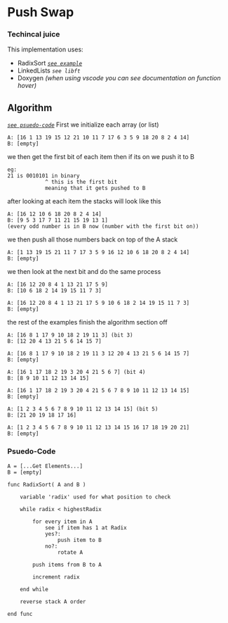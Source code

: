 # Push Swap
### Techincal juice
This implementation uses:
* RadixSort [*`see example`*](#algorithm)
* LinkedLists *`see libft`*
* Doxygen
	*(when using vscode you can see documentation on function hover)*

## Algorithm
[*`see psuedo-code`*](#psuedo-code)
First we initialize each array (or list)
```
A: [16 1 13 19 15 12 21 10 11 7 17 6 3 5 9 18 20 8 2 4 14]
B: [empty]
```
we then get the first bit of each item
then if its on we push it to B
```
eg:
21 is 0010101 in binary
            ^ this is the first bit
			meaning that it gets pushed to B
```
after looking at each item the stacks will look like this
```
A: [16 12 10 6 18 20 8 2 4 14]
B: [9 5 3 17 7 11 21 15 19 13 1]
(every odd number is in B now (number with the first bit on))
```
we then push all those numbers back on top of the A stack
```
A: [1 13 19 15 21 11 7 17 3 5 9 16 12 10 6 18 20 8 2 4 14]
B: [empty]
```
we then look at the next bit and do the same process
```
A: [16 12 20 8 4 1 13 21 17 5 9]
B: [10 6 18 2 14 19 15 11 7 3]
```
```
A: [16 12 20 8 4 1 13 21 17 5 9 10 6 18 2 14 19 15 11 7 3]
B: [empty]
```
the rest of the examples finish the algorithm section off
```
A: [16 8 1 17 9 10 18 2 19 11 3] (bit 3)
B: [12 20 4 13 21 5 6 14 15 7]
```
```
A: [16 8 1 17 9 10 18 2 19 11 3 12 20 4 13 21 5 6 14 15 7]
B: [empty]
```
```
A: [16 1 17 18 2 19 3 20 4 21 5 6 7] (bit 4)
B: [8 9 10 11 12 13 14 15]
```
```
A: [16 1 17 18 2 19 3 20 4 21 5 6 7 8 9 10 11 12 13 14 15]
B: [empty]
```
```
A: [1 2 3 4 5 6 7 8 9 10 11 12 13 14 15] (bit 5)
B: [21 20 19 18 17 16]
```
```
A: [1 2 3 4 5 6 7 8 9 10 11 12 13 14 15 16 17 18 19 20 21]
B: [empty]
```
### Psuedo-Code
```
A = [...Get Elements...]
B = [empty]

func RadixSort( A and B )

	variable 'radix' used for what position to check

	while radix < highestRadix

		for every item in A
			see if item has 1 at Radix
			yes?:
				push item to B
			no?:
				rotate A

		push items from B to A

		increment radix

	end while

	reverse stack A order

end func
```